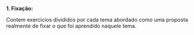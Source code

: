 **1. Fixação:**

Contem exercicios divididos por cada tema abordado como uma proposta realmente de fixar o que foi aprendido naquele tema.